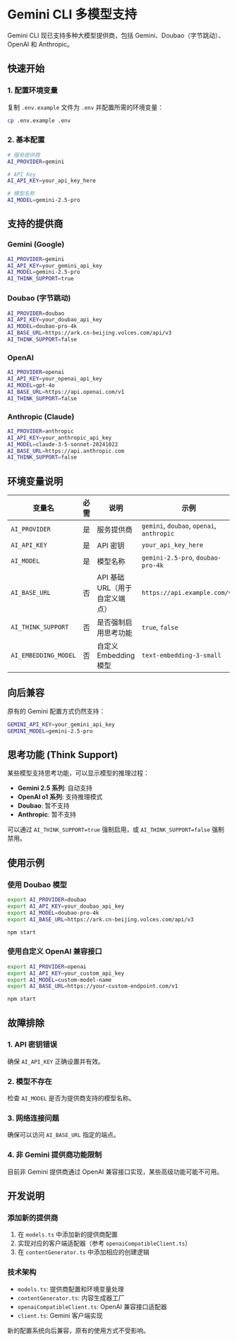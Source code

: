 # Gemini CLI 多模型支持

Gemini CLI 现已支持多种大模型提供商，包括 Gemini、Doubao（字节跳动）、OpenAI 和 Anthropic。

## 快速开始

### 1. 配置环境变量

复制 `.env.example` 文件为 `.env` 并配置所需的环境变量：

```bash
cp .env.example .env
```

### 2. 基本配置

```bash
# 服务提供商
AI_PROVIDER=gemini

# API Key
AI_API_KEY=your_api_key_here

# 模型名称
AI_MODEL=gemini-2.5-pro
```

## 支持的提供商

### Gemini (Google)
```bash
AI_PROVIDER=gemini
AI_API_KEY=your_gemini_api_key
AI_MODEL=gemini-2.5-pro
AI_THINK_SUPPORT=true
```

### Doubao (字节跳动)
```bash
AI_PROVIDER=doubao
AI_API_KEY=your_doubao_api_key
AI_MODEL=doubao-pro-4k
AI_BASE_URL=https://ark.cn-beijing.volces.com/api/v3
AI_THINK_SUPPORT=false
```

### OpenAI
```bash
AI_PROVIDER=openai
AI_API_KEY=your_openai_api_key
AI_MODEL=gpt-4o
AI_BASE_URL=https://api.openai.com/v1
AI_THINK_SUPPORT=false
```

### Anthropic (Claude)
```bash
AI_PROVIDER=anthropic
AI_API_KEY=your_anthropic_api_key
AI_MODEL=claude-3-5-sonnet-20241022
AI_BASE_URL=https://api.anthropic.com
AI_THINK_SUPPORT=false
```

## 环境变量说明

| 变量名 | 必需 | 说明 | 示例 |
|--------|------|------|------|
| `AI_PROVIDER` | 是 | 服务提供商 | `gemini`, `doubao`, `openai`, `anthropic` |
| `AI_API_KEY` | 是 | API 密钥 | `your_api_key_here` |
| `AI_MODEL` | 是 | 模型名称 | `gemini-2.5-pro`, `doubao-pro-4k` |
| `AI_BASE_URL` | 否 | API 基础 URL（用于自定义端点） | `https://api.example.com/v1` |
| `AI_THINK_SUPPORT` | 否 | 是否强制启用思考功能 | `true`, `false` |
| `AI_EMBEDDING_MODEL` | 否 | 自定义 Embedding 模型 | `text-embedding-3-small` |

## 向后兼容

原有的 Gemini 配置方式仍然支持：

```bash
GEMINI_API_KEY=your_gemini_api_key
GEMINI_MODEL=gemini-2.5-pro
```

## 思考功能 (Think Support)

某些模型支持思考功能，可以显示模型的推理过程：

- **Gemini 2.5 系列**: 自动支持
- **OpenAI o1 系列**: 支持推理模式
- **Doubao**: 暂不支持
- **Anthropic**: 暂不支持

可以通过 `AI_THINK_SUPPORT=true` 强制启用，或 `AI_THINK_SUPPORT=false` 强制禁用。

## 使用示例

### 使用 Doubao 模型
```bash
export AI_PROVIDER=doubao
export AI_API_KEY=your_doubao_api_key
export AI_MODEL=doubao-pro-4k
export AI_BASE_URL=https://ark.cn-beijing.volces.com/api/v3

npm start
```

### 使用自定义 OpenAI 兼容接口
```bash
export AI_PROVIDER=openai
export AI_API_KEY=your_custom_api_key
export AI_MODEL=custom-model-name
export AI_BASE_URL=https://your-custom-endpoint.com/v1

npm start
```

## 故障排除

### 1. API 密钥错误
确保 `AI_API_KEY` 正确设置并有效。

### 2. 模型不存在
检查 `AI_MODEL` 是否为提供商支持的模型名称。

### 3. 网络连接问题
确保可以访问 `AI_BASE_URL` 指定的端点。

### 4. 非 Gemini 提供商功能限制
目前非 Gemini 提供商通过 OpenAI 兼容接口实现，某些高级功能可能不可用。

## 开发说明

### 添加新的提供商

1. 在 `models.ts` 中添加新的提供商配置
2. 实现对应的客户端适配器（参考 `openaiCompatibleClient.ts`）
3. 在 `contentGenerator.ts` 中添加相应的创建逻辑

### 技术架构

- `models.ts`: 提供商配置和环境变量处理
- `contentGenerator.ts`: 内容生成器工厂
- `openaiCompatibleClient.ts`: OpenAI 兼容接口适配器
- `client.ts`: Gemini 客户端实现

新的配置系统向后兼容，原有的使用方式不受影响。